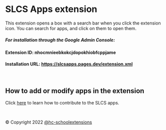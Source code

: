 # SLCS Apps extension

This extension opens a box with a search bar when you click the extension icon. You can search for apps, and click on them to open them.

##### For installation through the Google Admin Console:


#### Extension ID: nhocmnieebkokcjdopokhiobfcppjame

#### Installation URL: https://slcsapps.pages.dev/extension.xml
<br>


## How to add or modify apps in the extension

Click [here](https://github.com/hc-schoolextensions/slcs-apps-data/blob/main/README.md) to learn how to contribute to the SLCS apps.

<br>

&copy; Copyright 2022 [@hc-schoolextensions](https://github.dev/hc-schoolextensions/ '@hc-schoolextensions')

